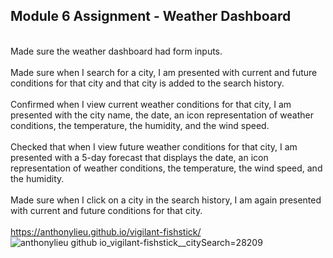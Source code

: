 ## Module 6 Assignment - Weather Dashboard

<br>Made sure the weather dashboard had form inputs.</br>
<br>Made sure when I search for a city, I am presented with current and future conditions for that city and that city is added to the search history.</br>
<br>Confirmed when I view current weather conditions for that city, I am presented with the city name, the date, an icon representation of weather conditions, the temperature, the humidity, and the wind speed.</br>
<br>Checked that when I view future weather conditions for that city, I am presented with a 5-day forecast that displays the date, an icon representation of weather conditions, the temperature, the wind speed, and the humidity.</br>
<br>Made sure when I click on a city in the search history, I am again presented with current and future conditions for that city.</br>
<br>https://anthonylieu.github.io/vigilant-fishstick/</br>
![anthonylieu github io_vigilant-fishstick__citySearch=28209](https://user-images.githubusercontent.com/38957648/226773099-6c550fd4-f898-4e6d-b8ae-37ef7507b865.png)

